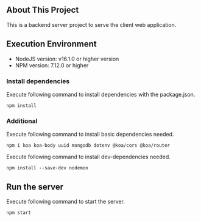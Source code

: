 ## About This Project

This is a backend server project to serve the client web application.

## Execution Environment

- NodeJS version: v16.1.0 or higher version
- NPM version: 7.12.0 or higher


### Install dependencies

Execute following command to install dependencies with the package.json.

```text
npm install
```

### Additional

Execute following command to install basic dependencies needed.
```text
npm i koa koa-body uuid mongodb dotenv @koa/cors @koa/router
```

Execute following command to install dev-dependencies needed.

```text
npm install --save-dev nodemon
```

## Run the server

Execute following command to start the server.
```text
npm start
```
